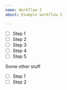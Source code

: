 ```yaml
---
name: Workflow 2
about: Example workflow 2

---
```


- [ ] Step 1
- [ ] Step 2
- [ ] Step 3
- [ ] Step 4
- [ ] Step 5

Some other stuff

- [ ] Step 1
- [ ] Step 2
